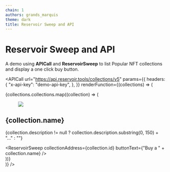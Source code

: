 ```yaml
---
chain: 1
authors: grands_marquis
theme: dark
title: Reservoir Sweep and API
---
```


<div class="p-4">

# Reservoir Sweep and API

A demo using **APICall** and **ReservoirSweep** to list Popular NFT collections and display a one click buy button.

<APICall
  url="https://api.reservoir.tools/collections/v5"
  params={{
    headers: {
      "x-api-key": "demo-api-key",
    },
  }}
  renderFunction={(collections) => (
    <div class="grid grid-flow-row gap-2 sm:grid-cols-1 md:grid-cols-1 lg:grid-cols-2 xl:grid-cols-3">
      {collections.collections.map((collection) => (
        <div
          key={collection.id}
          class="card w-full p-4  bg-base-100 shadow-xl image-full"
        >
          <figure class="h-full w-full m-0 p-0">
            <img
              class="h-full w-full object-contains"
              src={collection.banner}
            />
          </figure>
          <div class="card-body">
            <h2 class="card-title text-white">{collection.name}</h2>
            <p>
              {collection.description != null
                ? collection.description.substring(0, 150) + "..."
                : ""}
            </p>
            <div class="card-actions justify-end">
              <ReservoirSweep
                collectionAddress={collection.id}
                buttonText={"Buy a " + collection.name}
              />
            </div>
          </div>
        </div>
      ))}
    </div>
  )}
/>

</div>
